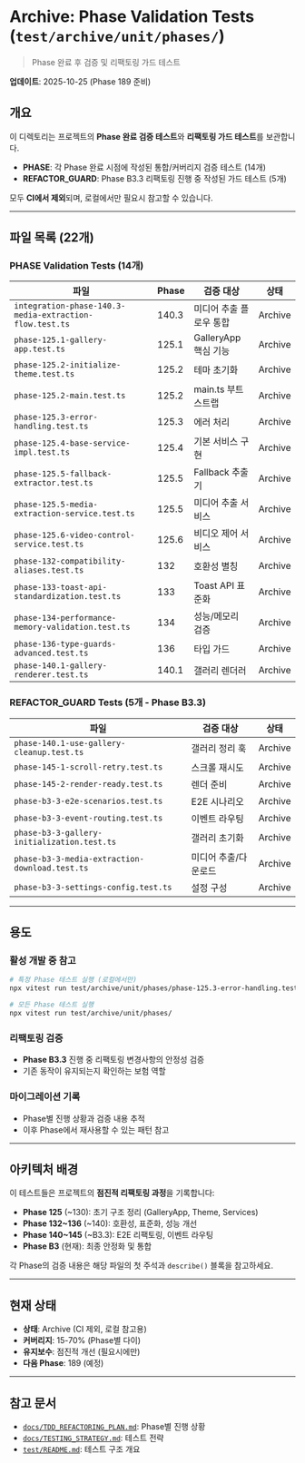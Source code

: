 # Archive: Phase Validation Tests (`test/archive/unit/phases/`)

> Phase 완료 후 검증 및 리팩토링 가드 테스트

**업데이트**: 2025-10-25 (Phase 189 준비)

## 개요

이 디렉토리는 프로젝트의 **Phase 완료 검증 테스트**와 **리팩토링 가드 테스트**를
보관합니다.

- **PHASE**: 각 Phase 완료 시점에 작성된 통합/커버리지 검증 테스트 (14개)
- **REFACTOR_GUARD**: Phase B3.3 리팩토링 진행 중 작성된 가드 테스트 (5개)

모두 **CI에서 제외**되며, 로컬에서만 필요시 참고할 수 있습니다.

---

## 파일 목록 (22개)

### PHASE Validation Tests (14개)

| 파일                                                    | Phase | 검증 대상               | 상태    |
| ------------------------------------------------------- | ----- | ----------------------- | ------- |
| `integration-phase-140.3-media-extraction-flow.test.ts` | 140.3 | 미디어 추출 플로우 통합 | Archive |
| `phase-125.1-gallery-app.test.ts`                       | 125.1 | GalleryApp 핵심 기능    | Archive |
| `phase-125.2-initialize-theme.test.ts`                  | 125.2 | 테마 초기화             | Archive |
| `phase-125.2-main.test.ts`                              | 125.2 | main.ts 부트스트랩      | Archive |
| `phase-125.3-error-handling.test.ts`                    | 125.3 | 에러 처리               | Archive |
| `phase-125.4-base-service-impl.test.ts`                 | 125.4 | 기본 서비스 구현        | Archive |
| `phase-125.5-fallback-extractor.test.ts`                | 125.5 | Fallback 추출기         | Archive |
| `phase-125.5-media-extraction-service.test.ts`          | 125.5 | 미디어 추출 서비스      | Archive |
| `phase-125.6-video-control-service.test.ts`             | 125.6 | 비디오 제어 서비스      | Archive |
| `phase-132-compatibility-aliases.test.ts`               | 132   | 호환성 별칭             | Archive |
| `phase-133-toast-api-standardization.test.ts`           | 133   | Toast API 표준화        | Archive |
| `phase-134-performance-memory-validation.test.ts`       | 134   | 성능/메모리 검증        | Archive |
| `phase-136-type-guards-advanced.test.ts`                | 136   | 타입 가드               | Archive |
| `phase-140.1-gallery-renderer.test.ts`                  | 140.1 | 갤러리 렌더러           | Archive |

### REFACTOR_GUARD Tests (5개 - Phase B3.3)

| 파일                                           | 검증 대상            | 상태    |
| ---------------------------------------------- | -------------------- | ------- |
| `phase-140.1-use-gallery-cleanup.test.ts`      | 갤러리 정리 훅       | Archive |
| `phase-145-1-scroll-retry.test.ts`             | 스크롤 재시도        | Archive |
| `phase-145-2-render-ready.test.ts`             | 렌더 준비            | Archive |
| `phase-b3-3-e2e-scenarios.test.ts`             | E2E 시나리오         | Archive |
| `phase-b3-3-event-routing.test.ts`             | 이벤트 라우팅        | Archive |
| `phase-b3-3-gallery-initialization.test.ts`    | 갤러리 초기화        | Archive |
| `phase-b3-3-media-extraction-download.test.ts` | 미디어 추출/다운로드 | Archive |
| `phase-b3-3-settings-config.test.ts`           | 설정 구성            | Archive |

---

## 용도

### 활성 개발 중 참고

```bash
# 특정 Phase 테스트 실행 (로컬에서만)
npx vitest run test/archive/unit/phases/phase-125.3-error-handling.test.ts

# 모든 Phase 테스트 실행
npx vitest run test/archive/unit/phases/
```

### 리팩토링 검증

- **Phase B3.3** 진행 중 리팩토링 변경사항의 안정성 검증
- 기존 동작이 유지되는지 확인하는 보험 역할

### 마이그레이션 기록

- Phase별 진행 상황과 검증 내용 추적
- 이후 Phase에서 재사용할 수 있는 패턴 참고

---

## 아키텍처 배경

이 테스트들은 프로젝트의 **점진적 리팩토링 과정**을 기록합니다:

- **Phase 125** (~130): 초기 구조 정리 (GalleryApp, Theme, Services)
- **Phase 132~136** (~140): 호환성, 표준화, 성능 개선
- **Phase 140~145** (~B3.3): E2E 리팩토링, 이벤트 라우팅
- **Phase B3** (현재): 최종 안정화 및 통합

각 Phase의 검증 내용은 해당 파일의 첫 주석과 `describe()` 블록을 참고하세요.

---

## 현재 상태

- **상태**: Archive (CI 제외, 로컬 참고용)
- **커버리지**: 15-70% (Phase별 다이)
- **유지보수**: 점진적 개선 (필요시에만)
- **다음 Phase**: 189 (예정)

---

## 참고 문서

- [`docs/TDD_REFACTORING_PLAN.md`](../../../../docs/TDD_REFACTORING_PLAN.md):
  Phase별 진행 상황
- [`docs/TESTING_STRATEGY.md`](../../../../docs/TESTING_STRATEGY.md): 테스트
  전략
- [`test/README.md`](../../README.md): 테스트 구조 개요
